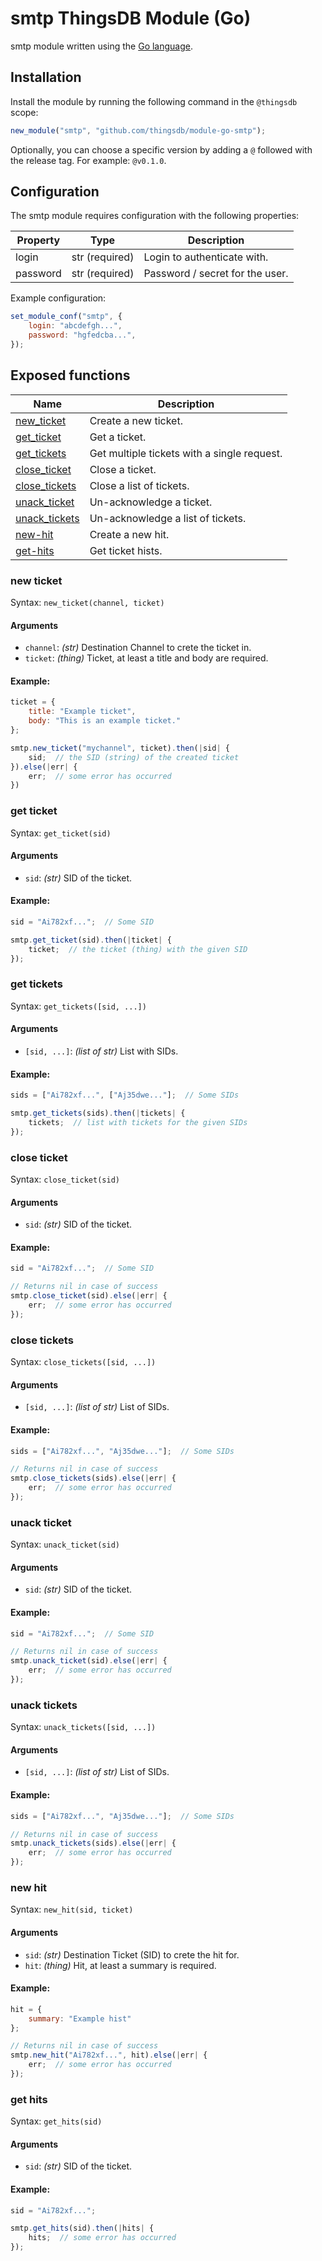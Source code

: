 # smtp ThingsDB Module (Go)

smtp module written using the [Go language](https://golang.org).


## Installation

Install the module by running the following command in the `@thingsdb` scope:

```javascript
new_module("smtp", "github.com/thingsdb/module-go-smtp");
```

Optionally, you can choose a specific version by adding a `@` followed with the release tag. For example: `@v0.1.0`.

## Configuration

The smtp module requires configuration with the following properties:

Property | Type            | Description
-------- | --------------- | -----------
login    | str (required)  | Login to authenticate with.
password | str (required)  | Password / secret for the user.


Example configuration:

```javascript
set_module_conf("smtp", {
    login: "abcdefgh...",
    password: "hgfedcba...",
});
```

## Exposed functions

Name                            | Description
------------------------------- | -----------
[new_ticket](#new-ticket)       | Create a new ticket.
[get_ticket](#get-ticket)       | Get a ticket.
[get_tickets](#get-tickets)     | Get multiple tickets with a single request.
[close_ticket](#close-ticket)   | Close a ticket.
[close_tickets](#close-tickets) | Close a list of tickets.
[unack_ticket](#unack-ticket)   | Un-acknowledge a ticket.
[unack_tickets](#unack-tickets) | Un-acknowledge a list of tickets.
[new-hit](#new-hit)             | Create a new hit.
[get-hits](#get-hits)           | Get ticket hists.

### new ticket

Syntax: `new_ticket(channel, ticket)`

#### Arguments

- `channel`: _(str)_ Destination Channel to crete the ticket in.
- `ticket`: _(thing)_ Ticket, at least a title and body are required.

#### Example:

```javascript
ticket = {
    title: "Example ticket",
    body: "This is an example ticket."
};

smtp.new_ticket("mychannel", ticket).then(|sid| {
    sid;  // the SID (string) of the created ticket
}).else(|err| {
    err;  // some error has occurred
})
```

### get ticket

Syntax: `get_ticket(sid)`

#### Arguments

- `sid`: _(str)_ SID of the ticket.

#### Example:

```javascript
sid = "Ai782xf...";  // Some SID

smtp.get_ticket(sid).then(|ticket| {
    ticket;  // the ticket (thing) with the given SID
});
```

### get tickets

Syntax: `get_tickets([sid, ...])`

#### Arguments

- `[sid, ...]`: _(list of str)_ List with SIDs.

#### Example:

```javascript
sids = ["Ai782xf...", ["Aj35dwe..."];  // Some SIDs

smtp.get_tickets(sids).then(|tickets| {
    tickets;  // list with tickets for the given SIDs
});
```

### close ticket

Syntax: `close_ticket(sid)`

#### Arguments

- `sid`: _(str)_ SID of the ticket.

#### Example:

```javascript
sid = "Ai782xf...";  // Some SID

// Returns nil in case of success
smtp.close_ticket(sid).else(|err| {
    err;  // some error has occurred
});
```

### close tickets

Syntax: `close_tickets([sid, ...])`

#### Arguments

- `[sid, ...]`: _(list of str)_ List of SIDs.

#### Example:

```javascript
sids = ["Ai782xf...", "Aj35dwe..."];  // Some SIDs

// Returns nil in case of success
smtp.close_tickets(sids).else(|err| {
    err;  // some error has occurred
});
```

### unack ticket

Syntax: `unack_ticket(sid)`

#### Arguments

- `sid`: _(str)_ SID of the ticket.

#### Example:

```javascript
sid = "Ai782xf...";  // Some SID

// Returns nil in case of success
smtp.unack_ticket(sid).else(|err| {
    err;  // some error has occurred
});
```

### unack tickets

Syntax: `unack_tickets([sid, ...])`

#### Arguments

- `[sid, ...]`: _(list of str)_ List of SIDs.

#### Example:

```javascript
sids = ["Ai782xf...", "Aj35dwe..."];  // Some SIDs

// Returns nil in case of success
smtp.unack_tickets(sids).else(|err| {
    err;  // some error has occurred
});
```

### new hit

Syntax: `new_hit(sid, ticket)`

#### Arguments

- `sid`: _(str)_ Destination Ticket (SID) to crete the hit for.
- `hit`: _(thing)_ Hit, at least a summary is required.

#### Example:

```javascript
hit = {
    summary: "Example hist"
};

// Returns nil in case of success
smtp.new_hit("Ai782xf...", hit).else(|err| {
    err;  // some error has occurred
});
```


### get hits

Syntax: `get_hits(sid)`

#### Arguments

- `sid`: _(str)_ SID of the ticket.

#### Example:

```javascript
sid = "Ai782xf...";

smtp.get_hits(sid).then(|hits| {
    hits;  // some error has occurred
});
```
